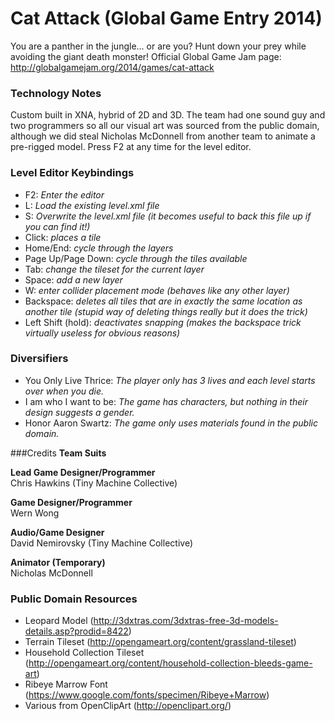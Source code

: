 Cat Attack (Global Game Entry 2014)
===================================

You are a panther in the jungle... or are you? Hunt down your prey while avoiding the giant death monster! Official Global Game Jam page: http://globalgamejam.org/2014/games/cat-attack

### Technology Notes
Custom built in XNA, hybrid of 2D and 3D. The team had one sound guy and two programmers so all our visual art was sourced from the public domain, although we did steal Nicholas McDonnell from another team to animate a pre-rigged model. Press F2 at any time for the level editor.

### Level Editor Keybindings
* F2: _Enter the editor_
* L: _Load the existing level.xml file_
* S: _Overwrite the level.xml file (it becomes useful to back this file up if you can find it!)_
* Click: _places a tile_
* Home/End: _cycle through the layers_
* Page Up/Page Down: _cycle through the tiles available_
* Tab: _change the tileset for the current layer_
* Space: _add a new layer_
* W: _enter collider placement mode (behaves like any other layer)_
* Backspace: _deletes all tiles that are in exactly the same location as another tile (stupid way of deleting things really but it does the trick)_
* Left Shift (hold): _deactivates snapping (makes the backspace trick virtually useless for obvious reasons)_

### Diversifiers
* You Only Live Thrice: _The player only has 3 lives and each level starts over when you die._
* I am who I want to be: _The game has characters, but nothing in their design suggests a gender._
* Honor Aaron Swartz: _The game only uses materials found in the public domain._

###Credits
**Team Suits**

**Lead Game Designer/Programmer**  
Chris Hawkins (Tiny Machine Collective)

**Game Designer/Programmer**  
Wern Wong

**Audio/Game Designer**  
David Nemirovsky (Tiny Machine Collective)

**Animator (Temporary)**  
Nicholas McDonnell

### Public Domain Resources

* Leopard Model (http://3dxtras.com/3dxtras-free-3d-models-details.asp?prodid=8422)
* Terrain Tileset (http://opengameart.org/content/grassland-tileset)
* Household Collection Tileset (http://opengameart.org/content/household-collection-bleeds-game-art)
* Ribeye Marrow Font (https://www.google.com/fonts/specimen/Ribeye+Marrow)
* Various from OpenClipArt (http://openclipart.org/)
